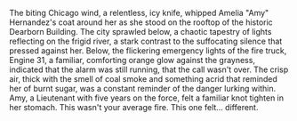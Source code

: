 The biting Chicago wind, a relentless, icy knife, whipped Amelia "Amy" Hernandez's coat around her as she stood on the rooftop of the historic Dearborn Building.  The city sprawled below, a chaotic tapestry of lights reflecting on the frigid river, a stark contrast to the suffocating silence that pressed against her.  Below, the flickering emergency lights of the fire truck, Engine 31, a familiar, comforting orange glow against the grayness, indicated that the alarm was still running, that the call wasn't over.  The crisp air, thick with the smell of coal smoke and something acrid that reminded her of burnt sugar, was a constant reminder of the danger lurking within. Amy, a Lieutenant with five years on the force, felt a familiar knot tighten in her stomach. This wasn't your average fire.  This one felt… different.
